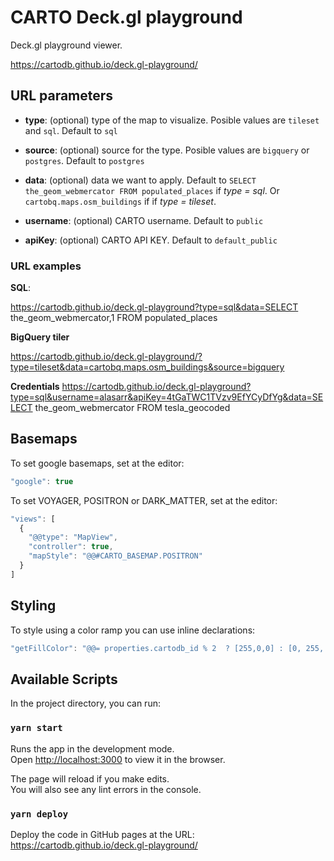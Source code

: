 # CARTO Deck.gl playground

Deck.gl playground viewer.

https://cartodb.github.io/deck.gl-playground/

## URL parameters

* **type**: (optional) type of the map to visualize. Posible values are `tileset` and `sql`. Default to `sql`

* **source**: (optional) source for the type. Posible values are `bigquery` or `postgres`. Default to `postgres`

* **data**: (optional) data we want to apply. Default to `SELECT the_geom_webmercator FROM populated_places` if *type = sql*.  Or `cartobq.maps.osm_buildings` if if *type = tileset*.

* **username**: (optional) CARTO username. Default to `public`

* **apiKey**: (optional) CARTO API KEY. Default to `default_public`

### URL examples

**SQL**:

https://cartodb.github.io/deck.gl-playground?type=sql&data=SELECT the_geom_webmercator,1 FROM populated_places

**BigQuery tiler**

https://cartodb.github.io/deck.gl-playground/?type=tileset&data=cartobq.maps.osm_buildings&source=bigquery

**Credentials**
https://cartodb.github.io/deck.gl-playground?type=sql&username=alasarr&apiKey=4tGaTWC1TVzv9EfYCyDfYg&data=SELECT the_geom_webmercator FROM tesla_geocoded

## Basemaps

To set google basemaps, set at the editor:

```js
"google": true
```

To set VOYAGER, POSITRON or DARK_MATTER, set at the editor:

```js
"views": [
  {
    "@@type": "MapView",
    "controller": true,
    "mapStyle": "@@#CARTO_BASEMAP.POSITRON"
  }
]
```

## Styling

To style using a color ramp you can use inline declarations:

```js
"getFillColor": "@@= properties.cartodb_id % 2  ? [255,0,0] : [0, 255, 0]",
```



## Available Scripts

In the project directory, you can run:

### `yarn start`

Runs the app in the development mode.\
Open [http://localhost:3000](http://localhost:3000) to view it in the browser.

The page will reload if you make edits.\
You will also see any lint errors in the console.

### `yarn deploy`

Deploy the code in GitHub pages at the URL: https://cartodb.github.io/deck.gl-playground/

